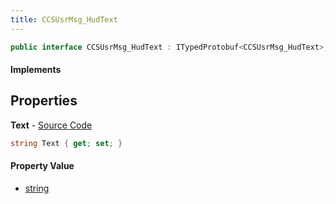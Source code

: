 ```yaml
---
title: CCSUsrMsg_HudText
---
```


```csharp
public interface CCSUsrMsg_HudText : ITypedProtobuf<CCSUsrMsg_HudText>, INativeHandle, INetMessage<CCSUsrMsg_HudText>, IDisposable
```

#### Implements

## Properties

**Text** - [Source Code](https://github.com/swiftly-solution/swiftlys2/blob/master/managed/src/SwiftlyS2.Generated/Protobufs/Interfaces/CCSUsrMsg_HudText.cs#L18)

```csharp
string Text { get; set; }
```

#### Property Value

- [string](https://learn.microsoft.com/dotnet/api/system.string)


